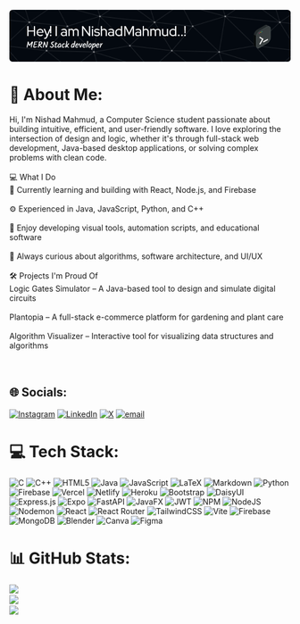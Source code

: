 ![Header](./github-header.png)
# 💫 About Me:
Hi, I'm Nishad Mahmud, a Computer Science student passionate about building intuitive, efficient, and user-friendly software. I love exploring the intersection of design and logic, whether it's through full-stack web development, Java-based desktop applications, or solving complex problems with clean code.<br><br>💻 What I Do<br>🌱 Currently learning and building with React, Node.js, and Firebase<br><br>⚙️ Experienced in Java, JavaScript, Python, and C++<br><br>🔧 Enjoy developing visual tools, automation scripts, and educational software<br><br>🧠 Always curious about algorithms, software architecture, and UI/UX<br><br>🛠 Projects I'm Proud Of<br>Logic Gates Simulator – A Java-based tool to design and simulate digital circuits<br><br>Plantopia – A full-stack e-commerce platform for gardening and plant care<br><br>Algorithm Visualizer – Interactive tool for visualizing data structures and algorithms<br><br><br>


## 🌐 Socials:
[![Instagram](https://img.shields.io/badge/Instagram-%23E4405F.svg?logo=Instagram&logoColor=white)](https://instagram.com/nishad_mahmud_) [![LinkedIn](https://img.shields.io/badge/LinkedIn-%230077B5.svg?logo=linkedin&logoColor=white)](https://linkedin.com/in/nishadmahmud) [![X](https://img.shields.io/badge/X-black.svg?logo=X&logoColor=white)](https://x.com/NishadMahmud13) [![email](https://img.shields.io/badge/Email-D14836?logo=gmail&logoColor=white)](mailto:mahmudnishad253@gmail.com) 

# 💻 Tech Stack:
![C](https://img.shields.io/badge/c-%2300599C.svg?style=flat-square&logo=c&logoColor=white) ![C++](https://img.shields.io/badge/c++-%2300599C.svg?style=flat-square&logo=c%2B%2B&logoColor=white) ![HTML5](https://img.shields.io/badge/html5-%23E34F26.svg?style=flat-square&logo=html5&logoColor=white) ![Java](https://img.shields.io/badge/java-%23ED8B00.svg?style=flat-square&logo=openjdk&logoColor=white) ![JavaScript](https://img.shields.io/badge/javascript-%23323330.svg?style=flat-square&logo=javascript&logoColor=%23F7DF1E) ![LaTeX](https://img.shields.io/badge/latex-%23008080.svg?style=flat-square&logo=latex&logoColor=white) ![Markdown](https://img.shields.io/badge/markdown-%23000000.svg?style=flat-square&logo=markdown&logoColor=white) ![Python](https://img.shields.io/badge/python-3670A0?style=flat-square&logo=python&logoColor=ffdd54) ![Firebase](https://img.shields.io/badge/firebase-%23039BE5.svg?style=flat-square&logo=firebase) ![Vercel](https://img.shields.io/badge/vercel-%23000000.svg?style=flat-square&logo=vercel&logoColor=white) ![Netlify](https://img.shields.io/badge/netlify-%23000000.svg?style=flat-square&logo=netlify&logoColor=#00C7B7) ![Heroku](https://img.shields.io/badge/heroku-%23430098.svg?style=flat-square&logo=heroku&logoColor=white) ![Bootstrap](https://img.shields.io/badge/bootstrap-%238511FA.svg?style=flat-square&logo=bootstrap&logoColor=white) ![DaisyUI](https://img.shields.io/badge/daisyui-5A0EF8?style=flat-square&logo=daisyui&logoColor=white) ![Express.js](https://img.shields.io/badge/express.js-%23404d59.svg?style=flat-square&logo=express&logoColor=%2361DAFB) ![Expo](https://img.shields.io/badge/expo-1C1E24?style=flat-square&logo=expo&logoColor=#D04A37) ![FastAPI](https://img.shields.io/badge/FastAPI-005571?style=flat-square&logo=fastapi) ![JavaFX](https://img.shields.io/badge/javafx-%23FF0000.svg?style=flat-square&logo=javafx&logoColor=white) ![JWT](https://img.shields.io/badge/JWT-black?style=flat-square&logo=JSON%20web%20tokens) ![NPM](https://img.shields.io/badge/NPM-%23CB3837.svg?style=flat-square&logo=npm&logoColor=white) ![NodeJS](https://img.shields.io/badge/node.js-6DA55F?style=flat-square&logo=node.js&logoColor=white) ![Nodemon](https://img.shields.io/badge/NODEMON-%23323330.svg?style=flat-square&logo=nodemon&logoColor=%BBDEAD) ![React](https://img.shields.io/badge/react-%2320232a.svg?style=flat-square&logo=react&logoColor=%2361DAFB) ![React Router](https://img.shields.io/badge/React_Router-CA4245?style=flat-square&logo=react-router&logoColor=white) ![TailwindCSS](https://img.shields.io/badge/tailwindcss-%2338B2AC.svg?style=flat-square&logo=tailwind-css&logoColor=white) ![Vite](https://img.shields.io/badge/vite-%23646CFF.svg?style=flat-square&logo=vite&logoColor=white) ![Firebase](https://img.shields.io/badge/firebase-a08021?style=flat-square&logo=firebase&logoColor=ffcd34) ![MongoDB](https://img.shields.io/badge/MongoDB-%234ea94b.svg?style=flat-square&logo=mongodb&logoColor=white) ![Blender](https://img.shields.io/badge/blender-%23F5792A.svg?style=flat-square&logo=blender&logoColor=white) ![Canva](https://img.shields.io/badge/Canva-%2300C4CC.svg?style=flat-square&logo=Canva&logoColor=white) ![Figma](https://img.shields.io/badge/figma-%23F24E1E.svg?style=flat-square&logo=figma&logoColor=white)
# 📊 GitHub Stats:
![](https://github-readme-stats.vercel.app/api?username=nishadmahmud&theme=dark&hide_border=false&include_all_commits=false&count_private=false)<br/>
![](https://nirzak-streak-stats.vercel.app/?user=nishadmahmud&theme=dark&hide_border=false)<br/>
![](https://github-readme-stats.vercel.app/api/top-langs/?username=nishadmahmud&theme=dark&hide_border=false&include_all_commits=false&count_private=false&layout=compact)

<!-- Proudly created with GPRM ( https://gprm.itsvg.in ) -->
